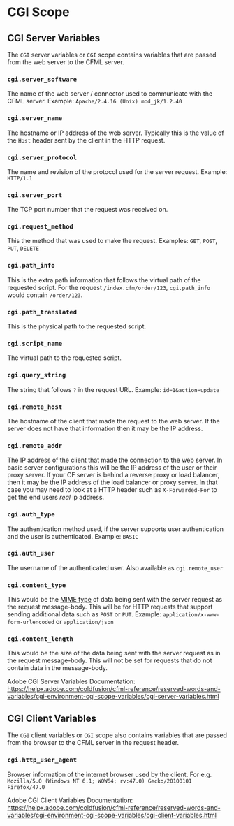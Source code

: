 # CGI Scope

## CGI Server Variables

The `CGI` server variables or `CGI` scope contains variables that are passed from the web server to the CFML server.

### `cgi.server_software`

The name of the web server / connector used to communicate with the CFML server. Example: `Apache/2.4.16 (Unix) mod_jk/1.2.40`

### `cgi.server_name`

The hostname or IP address of the web server. Typically this is the value of the `Host` header sent by the client in the HTTP request.

### `cgi.server_protocol`

The name and revision of the protocol used for the server request. Example: `HTTP/1.1`

### `cgi.server_port`

The TCP port number that the request was received on.

### `cgi.request_method`

This the method that was used to make the request. Examples: `GET`, `POST`, `PUT`, `DELETE`

### `cgi.path_info`

This is the extra path information that follows the virtual path of the requested script. For the request `/index.cfm/order/123`, `cgi.path_info` would contain `/order/123`.

### `cgi.path_translated`

This is the physical path to the requested script.

### `cgi.script_name`

The virtual path to the requested script.

### `cgi.query_string`

The string that follows `?` in the request URL. Example: `id=1&action=update`

### `cgi.remote_host`

The hostname of the client that made the request to the web server. If the server does not have that information then it may be the IP address.

### `cgi.remote_addr`

The IP address of the client that made the connection to the web server. In basic server configurations this will be the IP address of the user or their proxy server. If your CF server is behind a reverse proxy or load balancer, then it may be the IP address of the load balancer or proxy server. In that case you may need to look at a HTTP header such as `X-Forwarded-For` to get the end users _real_ ip address.

### `cgi.auth_type`

The authentication method used, if the server supports user authentication and the user is authenticated. Example: `BASIC`

### `cgi.auth_user`

The username of the authenticated user. Also available as `cgi.remote_user`

### `cgi.content_type`

This would be the [MIME type](https://developer.mozilla.org/en-US/docs/Web/HTTP/Basics_of_HTTP/MIME_types) of data being sent with the server request as the request message-body. This will be for HTTP requests that support sending additional data such as `POST` or `PUT`. Example: `application/x-www-form-urlencoded` or `application/json`

### `cgi.content_length`

This would be the size of the data being sent with the server request as in the request message-body. This will not be set for requests that do not contain data in the message-body.

Adobe CGI Server Variables Documentation: <https://helpx.adobe.com/coldfusion/cfml-reference/reserved-words-and-variables/cgi-environment-cgi-scope-variables/cgi-server-variables.html>

## CGI Client Variables

The `CGI` client variables or `CGI` scope also contains variables that are passed from the browser to the CFML server in the request header.

### `cgi.http_user_agent`

Browser information of the internet browser used by the client. For e.g. `Mozilla/5.0 (Windows NT 6.1; WOW64; rv:47.0) Gecko/20100101 Firefox/47.0`

Adobe CGI Client Variables Documentation: <https://helpx.adobe.com/coldfusion/cfml-reference/reserved-words-and-variables/cgi-environment-cgi-scope-variables/cgi-client-variables.html>
